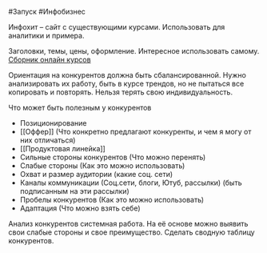 #Запуск #Инфобизнес 

Инфохит – сайт с существующими курсами. Использовать для аналитики и примера.

Заголовки, темы, цены, оформление. Интересное использовать самому.
[Сборник онлайн курсов](https://info-hit.ru/?ysclid=lbanrrlpwi974706517)

Ориентация на конкурентов должна быть сбалансированной. Нужно анализировать их работу, быть в курсе трендов, но не пытаться все копировать и повторять. 
Нельзя терять свою индивидуальность.

Что может быть полезным у конкурентов
- Позиционирование
- [[Оффер]] (Что конкретно предлагают конкуренты, и чем я могу от них отличаться)
- [[Продуктовая линейка]]
- Сильные стороны конкурентов (Что можно перенять)
- Слабые стороны (Как это можно использовать)
- Охват и размер аудитории (какие соц. сети)
- Каналы коммуникации (Соц.сети, блоги, Ютуб, рассылки) (быть подписанным на эти рассылки)
- Пробелы конкурентов (Как это можно использовать)
- Адаптация (Что можно взять себе)

Анализ конкурентов системная работа. На её основе можно выявить свои слабые стороны и свое преимущество. 
Сделать сводную таблицу конкурентов.
